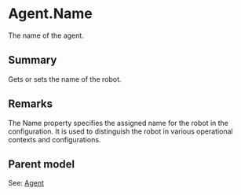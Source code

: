 # Agent.Name

The name of the agent.

## Summary

Gets or sets the name of the robot.

## Remarks

The Name property specifies the assigned name for the robot in the configuration.
It is used to distinguish the robot in various operational contexts and configurations.

## Parent model

See: [Agent](Agent.md)
